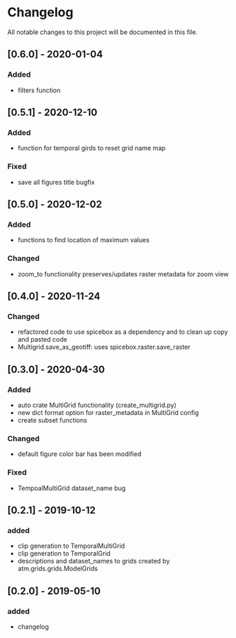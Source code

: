 # Changelog
All notable changes to this project will be documented in this file.

## [0.6.0] - 2020-01-04
### Added
- filters function

## [0.5.1] - 2020-12-10
### Added
- function for temporal girds to reset grid name map

### Fixed
- save all figures title bugfix

## [0.5.0] - 2020-12-02
### Added
- functions to find location of maximum values

### Changed
- zoom_to functionality preserves/updates raster metadata for zoom view

## [0.4.0] - 2020-11-24
### Changed
- refactored code to use spicebox as a dependency  and to clean up copy and 
  pasted code
- Multigrid.save_as_geotiff: uses spicebox.raster.save_raster 

## [0.3.0] - 2020-04-30
### Added
- auto crate MultiGrid functionality (create_multigrid.py)
- new dict format option for raster_metadata in MultiGrid config
- create subset functions
### Changed
- default figure color bar has been modified
### Fixed
- TempoalMultiGrid dataset_name bug

## [0.2.1] - 2019-10-12
### added 
- clip generation to TemporalMultiGrid
- clip generation to TemporalGrid
- descriptions and dataset_names to grids created by atm.grids.grids.ModelGrids


## [0.2.0] - 2019-05-10
### added
- changelog
